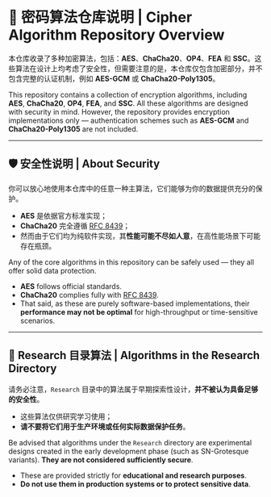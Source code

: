 # 🔐 密码算法仓库说明 | Cipher Algorithm Repository Overview

本仓库收录了多种加密算法，包括：**AES**、**ChaCha20**、**OP4**、**FEA** 和 **SSC**。这些算法在设计上均考虑了安全性，但需要注意的是，本仓库仅包含加密部分，并不包含完整的认证机制，例如 **AES-GCM** 或 **ChaCha20-Poly1305**。

This repository contains a collection of encryption algorithms, including **AES**, **ChaCha20**, **OP4**, **FEA**, and **SSC**. All these algorithms are designed with security in mind. However, the repository provides encryption implementations only — authentication schemes such as **AES-GCM** and **ChaCha20-Poly1305** are not included.

---

## 🛡️ 安全性说明 | About Security

你可以放心地使用本仓库中的任意一种主算法，它们能够为你的数据提供充分的保护。

- **AES** 是依据官方标准实现；
- **ChaCha20** 完全遵循 [RFC 8439](https://www.rfc-editor.org/rfc/rfc8439)；
- 然而由于它们均为纯软件实现，其**性能可能不尽如人意**，在高性能场景下可能存在瓶颈。

Any of the core algorithms in this repository can be safely used — they all offer solid data protection.

- **AES** follows official standards.
- **ChaCha20** complies fully with [RFC 8439](https://www.rfc-editor.org/rfc/rfc8439).
- That said, as these are purely software-based implementations, their **performance may not be optimal** for high-throughput or time-sensitive scenarios.

---

## 🚫 Research 目录算法 | Algorithms in the Research Directory

请务必注意，`Research` 目录中的算法属于早期探索性设计，**并不被认为具备足够的安全性**。

- 这些算法仅供研究学习使用；
- **请不要将它们用于生产环境或任何实际数据保护任务**。

Be advised that algorithms under the `Research` directory are experimental designs created in the early development phase (such as SN-Grotesque variants). **They are not considered sufficiently secure**.

- These are provided strictly for **educational and research purposes**.
- **Do not use them in production systems or to protect sensitive data**.

